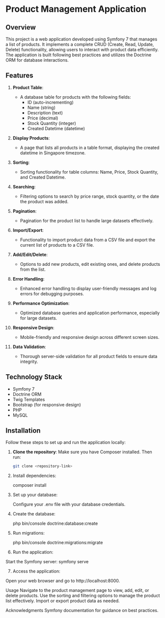 # Product Management Application

## Overview

This project is a web application developed using Symfony 7 that manages a list of products. It implements a complete CRUD (Create, Read, Update, Delete) functionality, allowing users to interact with product data efficiently. The application is built following best practices and utilizes the Doctrine ORM for database interactions.

## Features

1. **Product Table**: 
   - A database table for products with the following fields:
     - ID (auto-incrementing)
     - Name (string)
     - Description (text)
     - Price (decimal)
     - Stock Quantity (integer)
     - Created Datetime (datetime)

2. **Display Products**: 
   - A page that lists all products in a table format, displaying the created datetime in Singapore timezone.

3. **Sorting**: 
   - Sorting functionality for table columns: Name, Price, Stock Quantity, and Created Datetime.

4. **Searching**: 
   - Filtering options to search by price range, stock quantity, or the date the product was added.

5. **Pagination**: 
   - Pagination for the product list to handle large datasets effectively.

6. **Import/Export**: 
   - Functionality to import product data from a CSV file and export the current list of products to a CSV file.

7. **Add/Edit/Delete**: 
   - Options to add new products, edit existing ones, and delete products from the list.

8. **Error Handling**: 
   - Enhanced error handling to display user-friendly messages and log errors for debugging purposes.

9. **Performance Optimization**: 
   - Optimized database queries and application performance, especially for large datasets.

10. **Responsive Design**: 
    - Mobile-friendly and responsive design across different screen sizes.

11. **Data Validation**: 
    - Thorough server-side validation for all product fields to ensure data integrity.

## Technology Stack

- Symfony 7
- Doctrine ORM
- Twig Templates
- Bootstrap (for responsive design)
- PHP
- MySQL 

## Installation

Follow these steps to set up and run the application locally:

1. **Clone the repository**:
   Make sure you have Composer installed. Then run:

   ```bash
   git clone <repository-link>
   
2. Install dependencies:
   
   composer install

   
3. Set up your database:

    Configure your .env file with your database credentials.

4. Create the database:

    php bin/console doctrine:database:create

5. Run migrations:

   php bin/console doctrine:migrations:migrate

6. Run the application:

  Start the Symfony server:
  symfony serve

7. Access the application:

  Open your web browser and go to http://localhost:8000.

Usage
Navigate to the product management page to view, add, edit, or delete products.
Use the sorting and filtering options to manage the product list effectively.
Import or export product data as needed.


Acknowledgments
Symfony documentation for guidance on best practices.



